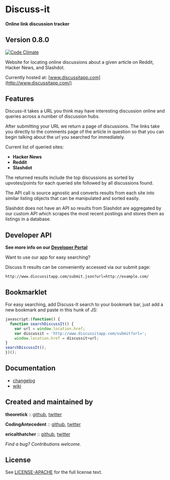 # Discuss-it
#### Online link discussion tracker

## Version 0.8.0

[![Code Climate](https://codeclimate.com/github/theoretick/discuss-it.png)](https://codeclimate.com/github/theoretick/discuss-it)

Website for locating online discussions about a given article on Reddit, Hacker News, and Slashdot.

Currently hosted at: [www.discussitapp.com](http://www.discussitapp.com/)

## Features

Discuss-it takes a URL you think may have interesting
discussion online and queries across a number of discussion hubs.

After submitting your URL we return a page of discussions. The links
take you directly to the comments page of the article in question so that
you can begin talking about the url you searched for immediately.

Current list of queried sites:
* __Hacker News__
* __Reddit__
* __Slashdot__

The returned results include the top discussions as sorted by upvotes/points
for each queried site followed by all discussions found.

The API call is source agnostic and converts results from each site
into similar listing objects that can be manipulated and sorted easily.

Slashdot does not have an API so results from Slashdot are aggregated
by our custom API which scrapes the most recent postings and stores them
as listings in a database.

## Developer API

__See more info on our [Developer Portal](http://www.discussitapp.com/api)__

Want to use our app for easy searching?

Discuss It results can be conveniently accessed via our submit page:
```
http://www.discussitapp.com/submit.json?url=http://example.com/
```

## Bookmarklet

For easy searching, add Discuss-It search to your bookmark bar, just
add a new bookmark and paste in this hunk of JS:

```javascript
javascript:(function() {
  function searchDiscussIt() {
    var url = window.location.href;
    var discussit = 'http://www.discussitapp.com/submit?url=';
    window.location.href = discussit+url;
}
searchDiscussIt();
})();
```

## Documentation

* [changelog](http://github.com/theoretick/discuss-it/blob/master/CHANGELOG.md)
* [wiki](http://github.com/theoretick/discuss-it/wiki)

## Created and maintained by

**theoretick** :: [github](https://github.com/theoretick), [twitter](https://twitter.com/theoretick)

**CodingAntecedent** :: [github](https://github.com/CodingAntecedent), [twitter](https://twitter.com/JohannBenedikt)

**ericalthatcher** :: [github](https://github.com/ericalthatcher), [twitter](https://twitter.com/a_la_erica)


_Find a bug? Contributions welcome._

## License

See [LICENSE-APACHE](http://github.com/theoretick/discuss-it/blob/master/LICENSE-APACHE) for the full license text.
